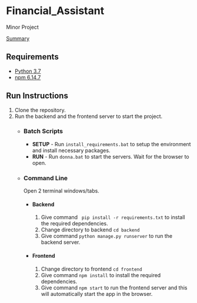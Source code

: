 # Financial_Assistant
Minor Project

[Summary](https://docs.google.com/document/d/e/2PACX-1vTOTM-U3jg__7pfAhukVKwP5QTQv3WoCXxfo-fjr5FjjX2IrqEN7Tc0SAIHljEXob_cXVm-KZLrUgwe/pub)

## Requirements
<ul>
<li><a href="https://www.python.org/downloads/release/python-379/">Python 3.7</a></li>
<li><a href="https://www.npmjs.com/get-npm">npm 6.14.7</a></li>
</ul>

## Run Instructions
<ol>
    <li>Clone the repository.</li>
    <li>Run the backend and the frontend server to start the project.
    <ul>
    <li><h3>Batch Scripts</h3>
    <ul>
        <li>
            <b>SETUP</b>
            - Run <code>install_requirements.bat</code> to setup the environment and install necessary packages.</li>
        <li>
            <b>RUN</b> 
            - Run <code>donna.bat</code> to start the servers. Wait for the browser to open.</li>
    </ul></li>
        <li><h3>Command Line </h3>
        Open 2 terminal windows/tabs.
        <ul>
            <li><h4>Backend</h4>
            <ol>
              <li>Give command <code> pip install -r requirements.txt</code> to install the required dependencies.</li>
              <li>Change directory to backend  <code>cd backend</code></li>
              <li>Give command <code>python manage.py runserver</code> to run the backend server. </li>
            </ol></li>
            <li><h4>Frontend</h4>
            <ol>
              <li>Change directory to frontend  <code>cd frontend</code></li>
              <li>Give command <code>npm install</code> to install the required dependencies.</li>
              <li>Give command <code>npm start</code> to run the frontend server and this will automatically start the app in the browser. </li>
            </ol></li>
        </ul></li>
    </ul></li>
</ol>   
